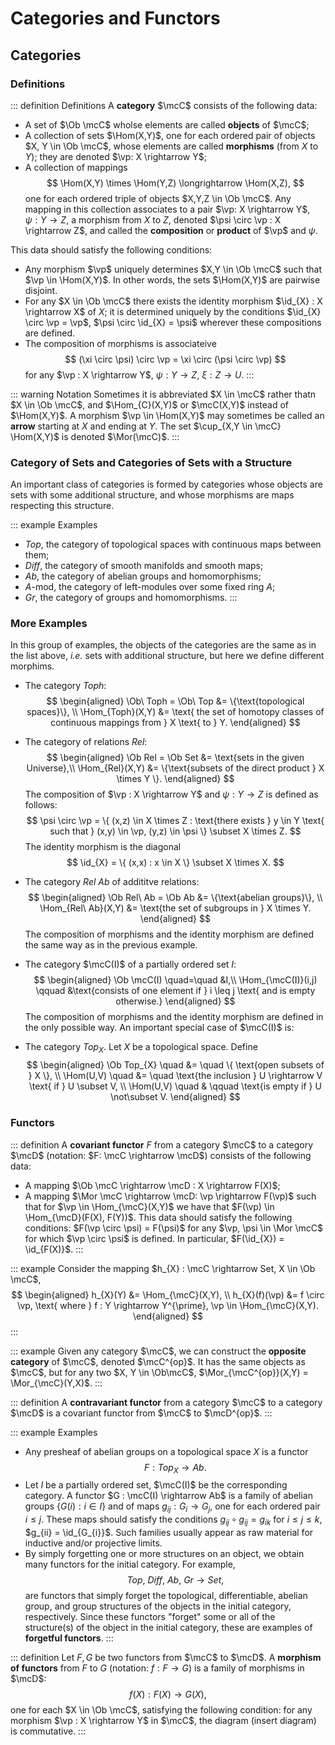 # Categories and Functors

## Categories

### Definitions

::: definition Definitions
A __category__ $\mcC$ consists of the following data:
- A set of $\Ob \mcC$ wholse elements are called __objects__ of $\mcC$;
- A collection of sets $\Hom(X,Y)$, one for each ordered pair of objects $X, Y \in \Ob \mcC$, whose elements are called __morphisms__ (from $X$ to $Y$); they are denoted $\vp: X \rightarrow Y$;
- A collection of mappings
$$
    \Hom(X,Y) \times \Hom(Y,Z) \longrightarrow \Hom(X,Z),
$$
one for each ordered triple of objects $X,Y,Z \in \Ob \mcC$. Any mapping in this collection associates to a pair $\vp: X \rightarrow Y$, $\psi: Y \rightarrow Z$, a morphism from $X$ to $Z$, denoted $\psi \circ \vp : X \rightarrow Z$, and called the __composition__ or __product__ of $\vp$ and $\psi.$

This data should satisfy the following conditions:
- Any morphism $\vp$ uniquely determines $X,Y \in \Ob \mcC$ such that $\vp \in \Hom(X,Y)$. In other words, the sets $\Hom(X,Y)$ are pairwise disjoint.
- For any $X \in \Ob \mcC$ there exists the identity morphism $\id_{X} : X \rightarrow X$ of $X$; it is determined uniquely by the conditions $\id_{X} \circ \vp = \vp$, $\psi \circ \id_{X} = \psi$ wherever these compositions are defined.
- The composition of morphisms is associateive
$$
    (\xi \circ \psi) \circ \vp = \xi \circ (\psi \circ \vp)
$$
for any $\vp : X \rightarrow Y$, $\psi: Y \rightarrow Z$, $\xi: Z \rightarrow U$.
:::

::: warning Notation
Sometimes it is abbreviated $X \in \mcC$ rather thatn $X \in \Ob \mcC$, and $\Hom_{C}(X,Y)$ or $\mcC(X,Y)$ instead of $\Hom(X,Y)$. A morphism $\vp \in \Hom(X,Y)$ may sometimes be called an __arrow__ starting at $X$ and ending at $Y$. The set $\cup_{X,Y \in \mcC} \Hom(X,Y)$ is denoted $\Mor(\mcC)$.
:::

### Category of Sets and Categories of Sets with a Structure

An important class of categories is formed by categories whose objects are sets with some additional structure, and whose morphisms are maps respecting this structure.

::: example Examples
- $Top$, the category of topological spaces with continuous maps between them;
- $Diff$, the category of smooth manifolds and smooth maps;
- $Ab$, the category of abelian groups and homomorphisms;
- $A$-mod, the category of left-modules over some fixed ring $A$;
- $Gr$, the category of groups and homomorphisms.
:::

### More Examples

In this group of examples, the objects of the categories are the same as in the list above, _i.e._ sets with additional structure, but here we define different morphims.

- The category $Toph$:
$$
\begin{aligned}
    \Ob\ Toph = \Ob\ Top &= \{\text{topological spaces}\}, \\
    \Hom_{Toph}(X,Y) &= \text{ the set of homotopy classes of continuous mappings from } X \text{ to } Y.
\end{aligned}
$$

- The category of relations $Rel$:
$$
\begin{aligned}
     \Ob Rel = \Ob Set &= \text{sets in the given Universe},\\
    \Hom_{Rel}(X,Y) &= \{\text{subsets of the direct product } X \times Y  \}.
\end{aligned}
$$
The composition of $\vp : X \rightarrow Y$ and $\psi : Y \rightarrow Z$ is defined as follows:
$$
    \psi \circ \vp = \{ (x,z) \in X \times Z : \text{there exists } y \in Y \text{ such that } (x,y) \in \vp, (y,z) \in \psi \} \subset X \times Z.
$$
The identity morphism is the diagonal
$$
    \id_{X} = \{ (x,x) : x \in X \} \subset X \times X.
$$

- The category $Rel\ Ab$ of addititve relations:
$$
\begin{aligned}
     \Ob Rel\ Ab = \Ob Ab &= \{\text{abelian groups}\}, \\
    \Hom_{Rel\ Ab}(X,Y) &= \text{the set of subgroups in } X \times Y.
\end{aligned}
$$
The composition of morphisms and the identity morphism are defined the same way as in the previous example.

- The category $\mcC(I)$ of a partially ordered set $I$:
$$
\begin{aligned}
    \Ob \mcC(I) \quad=\quad &I,\\
    \Hom_{\mcC(I)}(i,j) \qquad &\text{consists of one element if } i \leq j \text{ and is empty otherwise.}
\end{aligned}
$$
The composition of morphisms and the identity morphism are defined in the only possible way. An important special case of $\mcC(I)$ is:

- The category $Top_{X}$. Let $X$ be a topological space. Define
$$ \begin{aligned}
\Ob Top_{X} \quad &= \quad \{  \text{open subsets of } X \}, \\
\Hom(U,V) \quad &= \quad \text{the inclusion } U \rightarrow V \text{ if } U \subset V, \\
\Hom(U,V) \quad &  \qquad \text{is empty if } U \not\subset V.
\end{aligned}
$$

### Functors

::: definition
A __covariant functor__ $F$ from a category $\mcC$ to a category $\mcD$ (notation: $F: \mcC \rightarrow \mcD$) consists of the following data:
- A mapping $\Ob \mcC \rightarrow \mcD : X \rightarrow F(X)$;
- A mapping $\Mor \mcC \rightarrow \mcD: \vp \rightarrow F(\vp)$ such that for $\vp \in \Hom_{\mcC}(X,Y)$ we have that $F(\vp) \in \Hom_{\mcD}(F(X), F(Y))$.
This data should satisfy the following conditions: $F(\vp \circ \psi) = F(\psi)$ for any $\vp, \psi \in \Mor \mcC$ for which $\vp \circ \psi$ is defined. In particular, $F(\id_{X}) = \id_{F(X)}$.
:::

::: example
Consider the mapping $h_{X} : \mcC \rightarrow Set, X \in \Ob \mcC$,
$$
    \begin{aligned}
        h_{X}(Y) &= \Hom_{\mcC}(X,Y), \\
        h_{X}(f)(\vp) &= f \circ \vp, \text{ where } f : Y \rightarrow Y^{\prime}, \vp \in \Hom_{\mcC}(X,Y).
    \end{aligned}
$$
:::

::: example
Given any category $\mcC$, we can construct the __opposite category__ of $\mcC$, denoted $\mcC^{op}$. It has the same objects as $\mcC$, but for any two $X, Y \in \Ob\mcC$, $\Mor_{\mcC^{op}}(X,Y) = \Mor_{\mcC}(Y,X)$.
:::

::: definition
A __contravariant functor__ from a category $\mcC$ to a category $\mcD$ is a covariant functor from $\mcC$ to $\mcD^{op}$.
:::

::: example Examples
- Any presheaf of abelian groups on a topological space $X$ is a functor
$$
    F: Top_{X} \longrightarrow Ab.
$$
- Let $I$ be a partially ordered set, $\mcC(I)$ be the corresponding category. A functor $G : \mcC(I) \rightarrow Ab$ is a family of abelian groups $\{ G(i) : i \in I \}$ and of maps $g_{ij} : G_{i} \rightarrow G_{j}$, one for each ordered pair $i \leq j$. These maps should satisfy the conditions $g_{ij} \circ g_{ij} = g_{ik}$ for $i \leq j \leq k$, $g_{ii} = \id_{G_{i}}$. Such families usually appear as raw material for inductive and/or projective limits.
- By simply forgetting one or more structures on an object, we obtain many functors for the initial category. For example,
$$
    Top,\ Diff, \ Ab, \ Gr \longrightarrow Set,
$$
are functors that simply forget the topological, differentiable, abelian group, and group structures of the objects in the initial category, respectively. Since these functors "forget" some or all of the structure(s) of the object in the initial category, these are examples of __forgetful functors__.
:::

::: definition
Let $F,G$ be two functors from $\mcC$ to $\mcD$. A __morphism of functors__ from $F$ to $G$ (notation: $f:F \rightarrow G$) is a family of morphisms in $\mcD$:
$$
    f(X): F(X) \longrightarrow G(X),
$$
one for each $X \in \Ob \mcC$, satisfying the following condition: for any morphism $\vp : X \rightarrow Y$ in $\mcC$, the diagram (insert diagram) is commutative.
:::